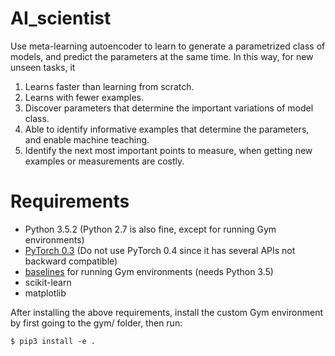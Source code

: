 # AI_scientist

Use meta-learning autoencoder to learn to generate a parametrized class of models, and predict the parameters at the same time. In this way, for new unseen tasks, it

1. Learns faster than learning from scratch.
2. Learns with fewer examples.
3. Discover parameters that determine the important variations of model class.
4. Able to identify informative examples that determine the parameters, and enable machine teaching.
5. Identify the next most important points to measure, when getting new examples or measurements are costly.


# Requirements

- Python 3.5.2 (Python 2.7 is also fine, except for running Gym environments)
- [PyTorch 0.3](http://pytorch.org/previous-versions/) (Do not use PyTorch 0.4 since it has several APIs not backward compatible)
- [baselines](https://github.com/openai/baselines) for running Gym environments (needs Python 3.5)
- scikit-learn
- matplotlib

After installing the above requirements, install the custom Gym environment by first going to the gym/ folder, then run:

	$ pip3 install -e .


